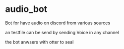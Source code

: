 # audio_bot
Bot for have audio on discord from various  sources 

an testfile can be send by sending Voice in any channel

the bot anwsers with otter to seal
